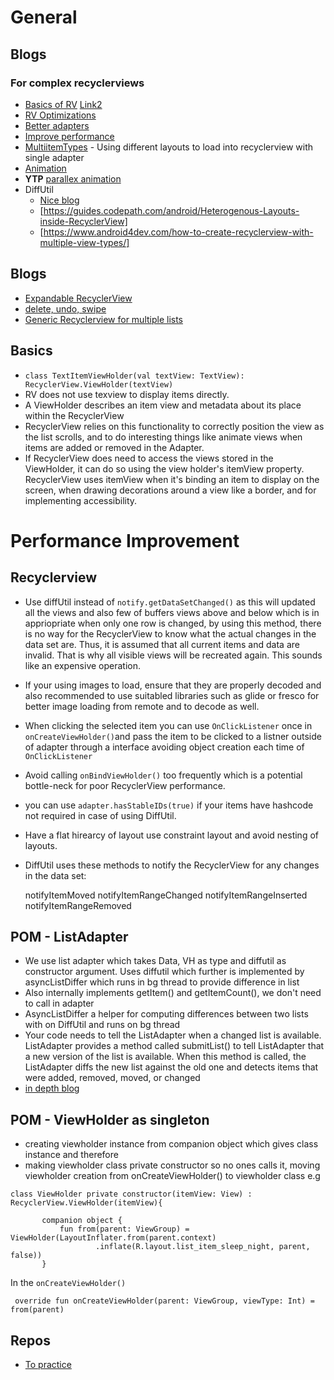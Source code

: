 # General

## Blogs

### For complex recyclerviews 

* [Basics of RV](https://medium.com/@nileshsingh/understanding-recyclerview-part-1-the-basics-a7bd07cfae93)
  [Link2](https://developer.android.com/guide/topics/ui/layout/recyclerview)
* [RV Optimizations](https://android.jlelse.eu/recyclerview-optimisations-a4b141dd433d)
* [Better adapters](https://proandroiddev.com/writing-better-adapters-1b09758407d2)
* [Improve performance](https://medium.com/mindorks/diffutils-improving-performance-of-recyclerview-102b254a9e4a)
* [MultiitemTypes](https://android.jlelse.eu/a-recyclerview-with-multiple-item-types-dfba3979050) - Using different layouts to load 
 into recyclerview with single adapter
* [Animation](https://medium.com/better-programming/android-recyclerview-with-beautiful-animations-5e9b34dbb0fa)
* **YTP** [parallex animation](https://medium.com/@patrick_iv/add-extra-depth-to-your-list-using-parallax-eddb27b369de)
* DiffUtil
  * [Nice blog](https://antonioleiva.com/recyclerview-diffutil-kotlin/)
  * [https://guides.codepath.com/android/Heterogenous-Layouts-inside-RecyclerView]
  * [https://www.android4dev.com/how-to-create-recyclerview-with-multiple-view-types/]

## Blogs

* [Expandable RecyclerView](https://android.jlelse.eu/get-expandable-recyclerview-in-a-simple-way-8946046b4573)
* [delete, undo, swipe](https://medium.com/@zackcosborn/step-by-step-recyclerview-swipe-to-delete-and-undo-7bbae1fce27e)
* [Generic Recyclerview for multiple lists](https://medium.com/hackernoon/recyclerview-plus-assign-kotlin-power-6f93ce980154)
 
## Basics 

* `class TextItemViewHolder(val textView: TextView): RecyclerView.ViewHolder(textView)` 
* RV does not use texview to display items directly.
* A ViewHolder describes an item view and metadata about its place within the RecyclerView
* RecyclerView relies on this functionality to correctly position the view as the list scrolls, and to do interesting things like animate views when items are added or removed in the Adapter.
* If RecyclerView does need to access the views stored in the ViewHolder, it can do so using the view holder's itemView property. RecyclerView uses itemView when it's binding an item to display on the screen, when drawing decorations around a view like a border, and for implementing accessibility. 

 # Performance Improvement

## Recyclerview

 * Use diffUtil instead of `notify.getDataSetChanged()` as this will updated all the views and also few of buffers views above and below    which is in appriopriate when only one row is changed,  by using this method, there is no way for the RecyclerView to know what the actual changes in the data set are. Thus, it is assumed that all current items and data are invalid. That is why all visible views will be recreated again. This sounds like an expensive operation.
* If your using images to load, ensure that they are properly decoded and also recommended to use suitabled libraries such as glide or fresco for better image loading from remote and to decode as well. 
* When clicking the selected item you can use `OnClickListener` once in `onCreateViewHolder()`and pass the item to be clicked to a listner outside of adapter through a interface avoiding object creation each time of `OnClickListener`
* Avoid calling `onBindViewHolder()` too frequently which is a potential bottle-neck for poor RecyclerView performance.
* you can use `adapter.hasStableIDs(true)` if your items have hashcode not required in case of using DiffUtil.
* Have a flat hirearcy of layout use constraint layout and avoid nesting of layouts. 
* DiffUtil uses these methods to notify the RecyclerView for any changes in the data set:

    notifyItemMoved
    notifyItemRangeChanged
    notifyItemRangeInserted
    notifyItemRangeRemoved
 
 POM - ListAdapter
 -----------
 
 * We use list adapter which takes Data, VH as type and diffutil as constructor argument.
    Uses diffutil which further is implemented by asyncListDiffer which runs in bg thread to provide 
    difference in list 
  * Also internally implements getItem() and getItemCount(), we don't need to call in adapter
  * AsyncListDiffer a helper for computing differences between two lists with on DiffUtil and runs on bg thread
  * Your code needs to tell the ListAdapter when a changed list is available. ListAdapter provides a method called 
    submitList() to tell ListAdapter that a new version of the list is available. When this method is called, the ListAdapter diffs 
    the new list against the old one and detects items that were added, removed, moved, or changed
  * [in depth blog](https://medium.com/@hackathon.blog.42/listadapter-renewed-9b5b496198e2)
  
POM - ViewHolder as singleton
------------------------

* creating viewholder instance from companion object which gives class instance and therefore
* making viewholder class private constructor so no ones calls it, moving viewholder creation from onCreateViewHolder() to viewholder class
e.g 
 ```
 class ViewHolder private constructor(itemView: View) : RecyclerView.ViewHolder(itemView){

        companion object {
            fun from(parent: ViewGroup) = ViewHolder(LayoutInflater.from(parent.context)
                    .inflate(R.layout.list_item_sleep_night, parent, false))
        }
  ```
  In the `onCreateViewHolder()` 
   
   ```
    override fun onCreateViewHolder(parent: ViewGroup, viewType: Int) = from(parent)
   ```
     
 ## Repos
 
 * [To practice](https://github.com/googlesamples/android-sunflower)
